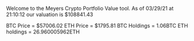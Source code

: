Welcome to the Meyers Crypto Portfolio Value tool. 
As of 03/29/21 at 21:10:12 our valuation is $108841.43 

BTC Price = $57006.02
 ETH Price = $1795.81
BTC Holdings = 1.06BTC
 ETH holdings = 26.960005962ETH 
